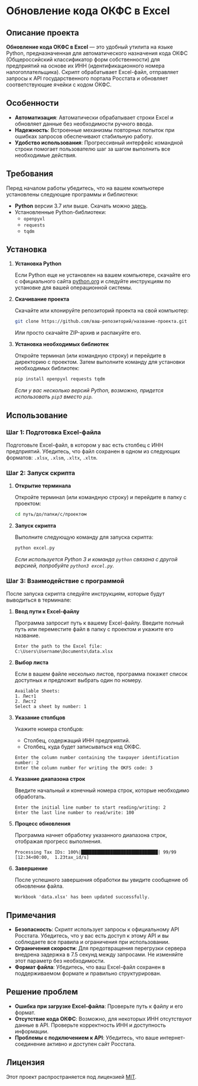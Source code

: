 # Обновление кода ОКФС в Excel

## Описание проекта

**Обновление кода ОКФС в Excel** — это удобный утилита на языке Python, предназначенная для автоматического назначения кода ОКФС (Общероссийский классификатор форм собственности) для предприятий на основе их ИНН (идентификационного номера налогоплательщика). Скрипт обрабатывает Excel-файл, отправляет запросы к API государственного портала Росстата и обновляет соответствующие ячейки с кодом ОКФС.

## Особенности

- **Автоматизация**: Автоматически обрабатывает строки Excel и обновляет данные без необходимости ручного ввода.
- **Надежность**: Встроенные механизмы повторных попыток при ошибках запросов обеспечивают стабильную работу.
- **Удобство использования**: Прогрессивный интерфейс командной строки помогает пользователю шаг за шагом выполнить все необходимые действия.

## Требования

Перед началом работы убедитесь, что на вашем компьютере установлены следующие программы и библиотеки:

- **Python** версии 3.7 или выше. Скачать можно [здесь](https://www.python.org/downloads/).
- Установленные Python-библиотеки:
  - `openpyxl`
  - `requests`
  - `tqdm`

## Установка

1. **Установка Python**

   Если Python еще не установлен на вашем компьютере, скачайте его с официального сайта [python.org](https://www.python.org/downloads/) и следуйте инструкциям по установке для вашей операционной системы.

2. **Скачивание проекта**

   Скачайте или клонируйте репозиторий проекта на свой компьютер:

   ```bash
   git clone https://github.com/ваш-репозиторий/название-проекта.git
   ```

   Или просто скачайте ZIP-архив и распакуйте его.

3. **Установка необходимых библиотек**

   Откройте терминал (или командную строку) и перейдите в директорию с проектом. Затем выполните команду для установки необходимых библиотек:

   ```bash
   pip install openpyxl requests tqdm
   ```

   *Если у вас несколько версий Python, возможно, придется использовать `pip3` вместо `pip`.*

## Использование

### Шаг 1: Подготовка Excel-файла

Подготовьте Excel-файл, в котором у вас есть столбец с ИНН предприятий. Убедитесь, что файл сохранен в одном из следующих форматов: `.xlsx`, `.xlsm`, `.xltx`, `.xltm`.

### Шаг 2: Запуск скрипта

1. **Открытие терминала**

   Откройте терминал (или командную строку) и перейдите в папку с проектом:

   ```bash
   cd путь/до/папки/с/проектом
   ```

2. **Запуск скрипта**

   Выполните следующую команду для запуска скрипта:

   ```bash
   python excel.py
   ```

   *Если используется Python 3 и команда `python` связана с другой версией, попробуйте `python3 excel.py`.*

### Шаг 3: Взаимодействие с программой

После запуска скрипта следуйте инструкциям, которые будут выводиться в терминале:

1. **Ввод пути к Excel-файлу**

   Программа запросит путь к вашему Excel-файлу. Введите полный путь или переместите файл в папку с проектом и укажите его название.

   ```plaintext
   Enter the path to the Excel file: C:\Users\Username\Documents\data.xlsx
   ```

2. **Выбор листа**

   Если в вашем файле несколько листов, программа покажет список доступных и предложит выбрать один по номеру.

   ```plaintext
   Available Sheets:
   1. Лист1
   2. Лист2
   Select a sheet by number: 1
   ```

3. **Указание столбцов**

   Укажите номера столбцов:
   
   - Столбец, содержащий ИНН предприятий.
   - Столбец, куда будет записываться код ОКФС.

   ```plaintext
   Enter the column number containing the taxpayer identification number: 2
   Enter the column number for writing the OKFS code: 3
   ```

4. **Указание диапазона строк**

   Введите начальный и конечный номера строк, которые необходимо обработать.

   ```plaintext
   Enter the initial line number to start reading/writing: 2
   Enter the last line number to read/write: 100
   ```

5. **Процесс обновления**

   Программа начнет обработку указанного диапазона строк, отображая прогресс выполнения.

   ```plaintext
   Processing Tax IDs: 100%|█████████████████████████████| 99/99 [12:34<00:00,  1.23tax_id/s]
   ```

6. **Завершение**

   После успешного завершения обработки вы увидите сообщение об обновлении файла.

   ```plaintext
   Workbook 'data.xlsx' has been updated successfully.
   ```

## Примечания

- **Безопасность**: Скрипт использует запросы к официальному API Росстата. Убедитесь, что у вас есть доступ к этому API и вы соблюдаете все правила и ограничения при использовании.
- **Ограничения скорости**: Для предотвращения перегрузки сервера внедрена задержка в 7.5 секунд между запросами. Не изменяйте этот параметр без необходимости.
- **Формат файла**: Убедитесь, что ваш Excel-файл сохранен в поддерживаемом формате и правильно структурирован.

## Решение проблем

- **Ошибка при загрузке Excel-файла**: Проверьте путь к файлу и его формат.
- **Отсутствие кода ОКФС**: Возможно, для некоторых ИНН отсутствуют данные в API. Проверьте корректность ИНН и доступность информации.
- **Проблемы с подключением к API**: Убедитесь, что ваше интернет-соединение активно и доступен сайт Росстата.

## Лицензия

Этот проект распространяется под лицензией [MIT](LICENSE).
